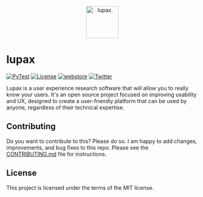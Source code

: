 <p align="center">
  <a href="https://www.lupax.app"><img height="85" src="https://user-images.githubusercontent.com/32095133/227950766-438d675c-1342-4ae0-8fc2-56eee5890b1b.svg" alt="lupax."></a>
</p>


# lupax

[![PyTest](https://github.com/fermenen/lupax/actions/workflows/pytest.yml/badge.svg?branch=master)](https://github.com/fermenen/lupax/actions/workflows/pytest.yml)
[![License](https://img.shields.io/github/license/fermenen/lupax)](https://github.com/fermenen/lupax/blob/master/LICENSE)
[![webstore](https://img.shields.io/chrome-web-store/rating/ccpeofkekcfjdogoidliojmodhpieplg)](https://chrome.google.com/webstore/detail/lupax/ccpeofkekcfjdogoidliojmodhpieplg?hl=es&authuser=0)
[![Twitter](https://img.shields.io/twitter/follow/lupax_app?style=social)](https://twitter.com/lupax_app/)

Lupax is a user experience research software that will allow you to really know your users. It's an open source project focused on improving usability and UX, designed to create a user-friendly platform that can be used by anyone, regardless of their technical expertise.



## Contributing
Do you want to contribute to this? Please do so. I am happy to add changes, improvements, and bug fixes to this repo. Please see the [CONTRIBUTING.md](https://github.com/fermenen/lupax/blob/master/CONTRIBUTING.md) file for instructions.

## License

This project is licensed under the terms of the MIT license.
